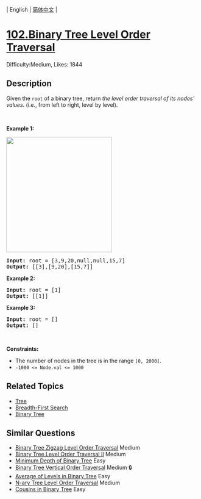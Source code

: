 
| English | [简体中文](problem_zh.md) |

# [102.Binary Tree Level Order Traversal](https://leetcode.com/problems/binary-tree-level-order-traversal/)
Difficulty:Medium, Likes: 1844

## Description

<p>Given the <code>root</code> of a binary tree, return <em>the level order traversal of its nodes&#39; values</em>. (i.e., from left to right, level by level).</p>

<p>&nbsp;</p>
<p><strong class="example">Example 1:</strong></p>
<img alt="" src="https://assets.leetcode.com/uploads/2021/02/19/tree1.jpg" style="width: 277px; height: 302px;" />
<pre>
<strong>Input:</strong> root = [3,9,20,null,null,15,7]
<strong>Output:</strong> [[3],[9,20],[15,7]]
</pre>

<p><strong class="example">Example 2:</strong></p>

<pre>
<strong>Input:</strong> root = [1]
<strong>Output:</strong> [[1]]
</pre>

<p><strong class="example">Example 3:</strong></p>

<pre>
<strong>Input:</strong> root = []
<strong>Output:</strong> []
</pre>

<p>&nbsp;</p>
<p><strong>Constraints:</strong></p>

<ul>
	<li>The number of nodes in the tree is in the range <code>[0, 2000]</code>.</li>
	<li><code>-1000 &lt;= Node.val &lt;= 1000</code></li>
</ul>


## Related Topics

- [Tree](https://leetcode.com/tag/tree/)
- [Breadth-First Search](https://leetcode.com/tag/breadth-first-search/)
- [Binary Tree](https://leetcode.com/tag/binary-tree/)

## Similar Questions

- [Binary Tree Zigzag Level Order Traversal](../binary-tree-zigzag-level-order-traversal/README_EN.md) Medium 
- [Binary Tree Level Order Traversal II](../binary-tree-level-order-traversal-ii/README_EN.md) Medium 
- [Minimum Depth of Binary Tree](../minimum-depth-of-binary-tree/README_EN.md) Easy 
- [Binary Tree Vertical Order Traversal](../binary-tree-vertical-order-traversal/README_EN.md) Medium 🔒
- [Average of Levels in Binary Tree](../average-of-levels-in-binary-tree/README_EN.md) Easy 
- [N-ary Tree Level Order Traversal](../n-ary-tree-level-order-traversal/README_EN.md) Medium 
- [Cousins in Binary Tree](../cousins-in-binary-tree/README_EN.md) Easy 
